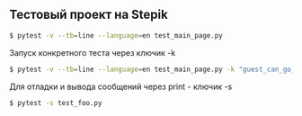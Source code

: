 ## Тестовый проект на Stepik

```bash
$ pytest -v --tb=line --language=en test_main_page.py
```

Запуск конкретного теста через ключик -k
```bash
$ pytest -v --tb=line --language=en test_main_page.py -k "guest_can_go_to_login_page"
```

Для отладки и вывода сообщений через print - ключик -s
```bash
$ pytest -s test_foo.py
```